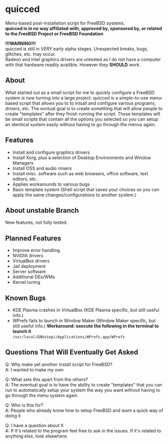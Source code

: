 # quicced
Menu-based post-installation script for FreeBSD systems.\
**quicced is in no way affiliated with, approved by, sponsored by, or related to the FreeBSD Project or FreeBSD Foundation**

**!!!WARNING!!!**\
quicced is still in *VERY* early alpha stages. Unexpected breaks, bugs, glitches, etc. may occur.\
Radeon and Intel graphics drivers are untested as I do not have a computer with that hardware readily availible. However they **SHOULD** work.

## About
What started out as a small script for me to quickly configure a FreeBSD system is now turning into a large project. quicced is a simple-to-use menu-based script that allows you to to intsall and configure various programs, drivers, etc. The evntual goal is to create something that will allow people to create "templates" after they finish running the script. These templates will be small scripts that contain all the options you selected so you can setup an identical system easily without having to go through the menus again.

## Features
- Install and configure graphics drivers
- Install Xorg, plus a selection of Desktop Environments and Window Managers
- Install OSS and audio mixers
- Install misc. software such as web browsers, office software, text editors, etc.
- Applies workarounds to various bugs
- Basic template system (Shell script that saves your choices so you can apply the same changes/configurations to another system.)

## About unstable Branch
New features, not fully tested.

## Planned Features
- Improve error handling
- NVIDIA drivers
- VirtualBox drivers
- Jail deployment
- Server software
- Additional DEs/WMs
- Kernel tuning

## Known Bugs
- KDE Plasma crashes in VirtualBox (KDE Plasma specific, but still useful info.)
- WPrefs fails to launch in Window Maker (Window Maker specific, but still useful info.) **Workaround: execute the following in the terminal to launch it**\
`/usr/local/GNUstep//Applications/WPrefs.app/WPrefs`

## Questions That Will Eventually Get Asked
Q: Why make yet another install script for FreeBSD?\
A: I wanted to make my own

Q: What sets this apart from the others?\
A: The eventual goal is to have the ability to create "templates" that you can run to automatically setup your system the way you want without having to go through the menu system again.

Q: Who is this for?\
A: People who already know how to setup FreeBSD and want a quick way of doing it

Q: I have a question about X\
A: If it's related to the program feel free to ask in the issues. If it's related to anything else, look elsewhere.
